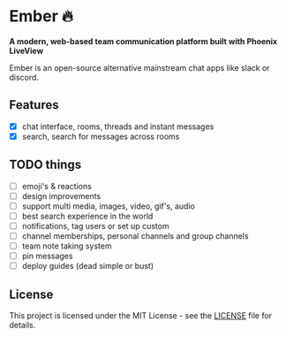 # Ember 🔥

**A modern, web-based team communication platform built with Phoenix LiveView**

Ember is an open-source alternative mainstream chat apps like slack or discord. 

## Features
- [x] chat interface, rooms, threads and instant messages
- [x] search, search for messages across rooms

## TODO things
- [ ] emoji's & reactions
- [ ] design improvements
- [ ] support multi media, images, video, gif's, audio
- [ ] best search experience in the world
- [ ] notifications, tag users or set up custom
- [ ] channel memberships, personal channels and group channels
- [ ] team note taking system
- [ ] pin messages
- [ ] deploy guides (dead simple or bust)

## License
This project is licensed under the MIT License - see the [LICENSE](LICENSE) file for details.
